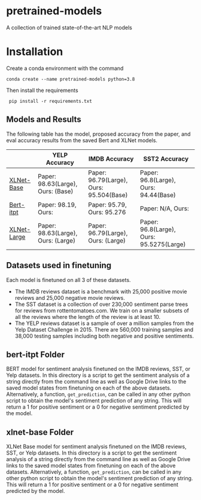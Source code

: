 # pretrained-models
A collection of trained state-of-the-art NLP models

# Installation
Create a conda environment with the command 

    conda create --name pretrained-models python=3.8

Then install the requirements

     pip install -r requirements.txt

## Models and Results
The following table has the model, proposed accuracy from the paper, and eval accuracy results from the saved Bert and XLNet models.

|                                                     | YELP Accuracy                      | IMDB Accuracy                           | SST2 Accuracy                            |
|-----------------------------------------------------|------------------------------------|-----------------------------------------|------------------------------------------|
|  [XLNet-Base](https://arxiv.org/pdf/1906.08237.pdf) | Paper: 98.63(Large), Ours: (Base)  | Paper: 96.79(Large), Ours: 95.504(Base) | Paper: 96.8(Large), Ours: 94.44(Base)    |
|  [Bert-itpt](https://arxiv.org/pdf/1905.05583.pdf)  | Paper: 98.19, Ours:                | Paper: 95.79, Ours: 95.276              | Paper: N/A, Ours:                       |
| [XLNet-Large](https://arxiv.org/pdf/1906.08237.pdf) | Paper: 98.63(Large), Ours: (Large) | Paper: 96.79(Large), Ours: (Large)      | Paper: 96.8(Large), Ours: 95.5275(Large) |

## Datasets used in finetuning
Each model is finetuned on all 3 of these datasets.
* The IMDB reviews dataset is a benchmark with 25,000 positive movie reviews and 25,000 negative movie reviews.
* The SST dataset is a collection of over 230,000 sentiment parse trees for reviews from rottentomatoes.com.  We train on a smaller subsets of all the reviews where the length of the review is at least 10.
* The YELP reviews dataset is a sample of over a million samples from the Yelp Dataset Challenge in 2015.  There are 560,000 training samples and 38,000 testing samples including both negative and positive sentiments.


## bert-itpt Folder
BERT model for sentiment analysis finetuned on the IMDB reviews, SST, or Yelp datasets.
In this directory is a script to get the sentiment analysis of a string directly from the command line as well as Google Drive links to the saved model states from finetuning on each of the above datasets.
Alternatively, a function, `get_prediction`, can be called in any other python script to obtain the model's sentiment prediction of any string. This will return a 1 for positive sentiment or a 0 for negative sentiment predicted by the model.

## xlnet-base Folder
XLNet Base model for sentiment analysis finetuned on the IMDB reviews, SST, or Yelp datasets.
In this directory is a script to get the sentiment analysis of a string directly from the command line as well as Google Drive links to the saved model states from finetuning on each of the above datasets.
Alternatively, a function, `get_prediction`, can be called in any other python script to obtain the model's sentiment prediction of any string. This will return a 1 for positive sentiment or a 0 for negative sentiment predicted by the model.
